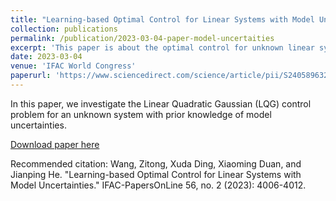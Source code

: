 ```yaml
---
title: "Learning-based Optimal Control for Linear Systems with Model Uncertainties"
collection: publications
permalink: /publication/2023-03-04-paper-model-uncertaities
excerpt: 'This paper is about the optimal control for unknown linear systems.'
date: 2023-03-04
venue: 'IFAC World Congress'
paperurl: 'https://www.sciencedirect.com/science/article/pii/S2405896323017871'
---
```

In this paper, we investigate the Linear Quadratic Gaussian (LQG) control problem for an unknown system with prior knowledge of model uncertainties.	

[Download paper here](http://zitwng.github.io/files/paper_IFAC23_model_uncertainties.pdf)

Recommended citation: Wang, Zitong, Xuda Ding, Xiaoming Duan, and Jianping He. "Learning-based Optimal Control for Linear Systems with Model Uncertainties." IFAC-PapersOnLine 56, no. 2 (2023): 4006-4012.